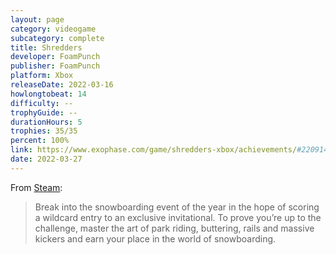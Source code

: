 ```yaml
---
layout: page
category: videogame
subcategory: complete
title: Shredders
developer: FoamPunch
publisher: FoamPunch
platform: Xbox
releaseDate: 2022-03-16
howlongtobeat: 14
difficulty: --
trophyGuide: --
durationHours: 5
trophies: 35/35
percent: 100%
link: https://www.exophase.com/game/shredders-xbox/achievements/#2209141
date: 2022-03-27
---
```


From [Steam](https://store.steampowered.com/app/1874170/Shredders/):

> Break into the snowboarding event of the year in the hope of scoring a wildcard entry to an exclusive invitational. To prove you’re up to the challenge, master the art of park riding, buttering, rails and massive kickers and earn your place in the world of snowboarding.
